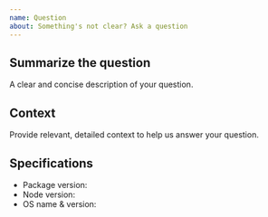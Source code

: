 ```yaml
---
name: Question
about: Something's not clear? Ask a question
---
```


## Summarize the question

A clear and concise description of your question.

## Context

Provide relevant, detailed context to help us answer your question.

## Specifications

- Package version:
- Node version:
- OS name & version:
